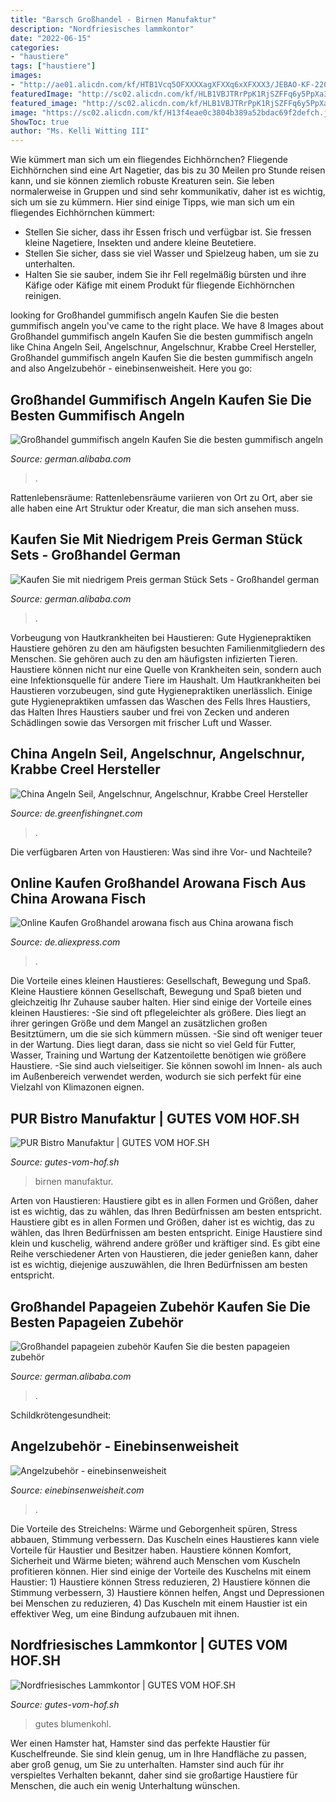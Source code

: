```yaml
---
title: "Barsch Großhandel - Birnen Manufaktur"
description: "Nordfriesisches lammkontor"
date: "2022-06-15"
categories:
- "haustiere"
tags: ["haustiere"]
images:
- "http://ae01.alicdn.com/kf/HTB1Vcq5OFXXXXagXFXXq6xXFXXX3/JEBAO-KF-22000-50W-3-3M-unusual-aquariums-font-b-silver-b-font-font-b-arowana.jpg"
featuredImage: "http://sc02.alicdn.com/kf/HLB1VBJTRrPpK1RjSZFFq6y5PpXa3.jpg"
featured_image: "http://sc02.alicdn.com/kf/HLB1VBJTRrPpK1RjSZFFq6y5PpXa3.jpg"
image: "https://sc02.alicdn.com/kf/H13f4eae0c3804b389a52bdac69f2defch.jpg"
ShowToc: true
author: "Ms. Kelli Witting III"
---
```



Wie kümmert man sich um ein fliegendes Eichhörnchen?
Fliegende Eichhörnchen sind eine Art Nagetier, das bis zu 30 Meilen pro Stunde reisen kann, und sie können ziemlich robuste Kreaturen sein. Sie leben normalerweise in Gruppen und sind sehr kommunikativ, daher ist es wichtig, sich um sie zu kümmern. Hier sind einige Tipps, wie man sich um ein fliegendes Eichhörnchen kümmert:
- Stellen Sie sicher, dass ihr Essen frisch und verfügbar ist. Sie fressen kleine Nagetiere, Insekten und andere kleine Beutetiere.
- Stellen Sie sicher, dass sie viel Wasser und Spielzeug haben, um sie zu unterhalten.
- Halten Sie sie sauber, indem Sie ihr Fell regelmäßig bürsten und ihre Käfige oder Käfige mit einem Produkt für fliegende Eichhörnchen reinigen.

	

		
looking for Großhandel gummifisch angeln Kaufen Sie die besten gummifisch angeln you've came to the right place. We have 8 Images about Großhandel gummifisch angeln Kaufen Sie die besten gummifisch angeln like China Angeln Seil, Angelschnur, Angelschnur, Krabbe Creel Hersteller, Großhandel gummifisch angeln Kaufen Sie die besten gummifisch angeln and also Angelzubehör - einebinsenweisheit. Here you go:
		
    
## Großhandel Gummifisch Angeln Kaufen Sie Die Besten Gummifisch Angeln

<img loading=lazy src="https://sc02.alicdn.com/kf/H13f4eae0c3804b389a52bdac69f2defch.jpg" onerror="this.onerror=null;this.src='https://tse3.mm.bing.net/th?id=OIP.iW5dDNPIG6GdsiilQq8XVQHaHa&amp;pid=15.1';" alt="Großhandel gummifisch angeln Kaufen Sie die besten gummifisch angeln">

_Source: german.alibaba.com_

>. 

	

Rattenlebensräume: Rattenlebensräume variieren von Ort zu Ort, aber sie alle haben eine Art Struktur oder Kreatur, die man sich ansehen muss.

    
## Kaufen Sie Mit Niedrigem Preis German Stück Sets - Großhandel German

<img loading=lazy src="http://sc01.alicdn.com/kf/Hba11d1619a3946a4b0029ecb5375df61f.png" onerror="this.onerror=null;this.src='https://tse2.mm.bing.net/th?id=OIP.a-KRoKknoMsqMDeH2JO9iwHaHa&amp;pid=15.1';" alt="Kaufen Sie mit niedrigem Preis german Stück Sets - Großhandel german">

_Source: german.alibaba.com_

>. 

	

Vorbeugung von Hautkrankheiten bei Haustieren: Gute Hygienepraktiken
Haustiere gehören zu den am häufigsten besuchten Familienmitgliedern des Menschen. Sie gehören auch zu den am häufigsten infizierten Tieren. Haustiere können nicht nur eine Quelle von Krankheiten sein, sondern auch eine Infektionsquelle für andere Tiere im Haushalt. Um Hautkrankheiten bei Haustieren vorzubeugen, sind gute Hygienepraktiken unerlässlich. Einige gute Hygienepraktiken umfassen das Waschen des Fells Ihres Haustiers, das Halten Ihres Haustiers sauber und frei von Zecken und anderen Schädlingen sowie das Versorgen mit frischer Luft und Wasser.

    
## China Angeln Seil, Angelschnur, Angelschnur, Krabbe Creel Hersteller

<img loading=lazy src="http://de.greenfishingnet.com/uploads/202115809/n202106261511356032523.jpg" onerror="this.onerror=null;this.src='https://tse1.mm.bing.net/th?id=OIP.BrTXgVrs3MRELxyzR4rn0gHaFF&amp;pid=15.1';" alt="China Angeln Seil, Angelschnur, Angelschnur, Krabbe Creel Hersteller">

_Source: de.greenfishingnet.com_

>. 

	

Die verfügbaren Arten von Haustieren: Was sind ihre Vor- und Nachteile?

    
## Online Kaufen Großhandel Arowana Fisch Aus China Arowana Fisch

<img loading=lazy src="http://ae01.alicdn.com/kf/HTB1Vcq5OFXXXXagXFXXq6xXFXXX3/JEBAO-KF-22000-50W-3-3M-unusual-aquariums-font-b-silver-b-font-font-b-arowana.jpg" onerror="this.onerror=null;this.src='https://tse4.mm.bing.net/th?id=OIP.EpSjZFDRYK3AQflznH0HxwAAAA&amp;pid=15.1';" alt="Online Kaufen Großhandel arowana fisch aus China arowana fisch">

_Source: de.aliexpress.com_

>. 

	

Die Vorteile eines kleinen Haustieres: Gesellschaft, Bewegung und Spaß.
Kleine Haustiere können Gesellschaft, Bewegung und Spaß bieten und gleichzeitig Ihr Zuhause sauber halten. Hier sind einige der Vorteile eines kleinen Haustieres:
-Sie sind oft pflegeleichter als größere. Dies liegt an ihrer geringen Größe und dem Mangel an zusätzlichen großen Besitztümern, um die sie sich kümmern müssen.
-Sie sind oft weniger teuer in der Wartung. Dies liegt daran, dass sie nicht so viel Geld für Futter, Wasser, Training und Wartung der Katzentoilette benötigen wie größere Haustiere.
-Sie sind auch vielseitiger. Sie können sowohl im Innen- als auch im Außenbereich verwendet werden, wodurch sie sich perfekt für eine Vielzahl von Klimazonen eignen.

    
## PUR Bistro Manufaktur | GUTES VOM HOF.SH

<img loading=lazy src="https://www.gutes-vom-hof.sh/fileadmin/_processed_/a/6/csm_birnen_041e251d77.jpg" onerror="this.onerror=null;this.src='https://tse2.mm.bing.net/th?id=OIP.FdcgPUhZTCvYl-pTZIXTYQHaEA&amp;pid=15.1';" alt="PUR Bistro Manufaktur | GUTES VOM HOF.SH">

_Source: gutes-vom-hof.sh_

>birnen manufaktur. 

	

Arten von Haustieren: Haustiere gibt es in allen Formen und Größen, daher ist es wichtig, das zu wählen, das Ihren Bedürfnissen am besten entspricht.
Haustiere gibt es in allen Formen und Größen, daher ist es wichtig, das zu wählen, das Ihren Bedürfnissen am besten entspricht. Einige Haustiere sind klein und kuschelig, während andere größer und kräftiger sind. Es gibt eine Reihe verschiedener Arten von Haustieren, die jeder genießen kann, daher ist es wichtig, diejenige auszuwählen, die Ihren Bedürfnissen am besten entspricht.

    
## Großhandel Papageien Zubehör Kaufen Sie Die Besten Papageien Zubehör

<img loading=lazy src="http://sc02.alicdn.com/kf/HLB1VBJTRrPpK1RjSZFFq6y5PpXa3.jpg" onerror="this.onerror=null;this.src='https://tse4.mm.bing.net/th?id=OIP.0qm71Cf6qE6Ald8zkIxihAHaHa&amp;pid=15.1';" alt="Großhandel papageien zubehör Kaufen Sie die besten papageien zubehör">

_Source: german.alibaba.com_

>. 

	

Schildkrötengesundheit:

    
## Angelzubehör - Einebinsenweisheit

<img loading=lazy src="http://img.westfalia.eu/medien/scaled_pix/600/600/000/000/000/000/000/898/16.jpg" onerror="this.onerror=null;this.src='https://tse3.mm.bing.net/th?id=OIP.Q43iSeK6JAj-oIM-4BqCTwHaF3&amp;pid=15.1';" alt="Angelzubehör - einebinsenweisheit">

_Source: einebinsenweisheit.com_

>. 

	

Die Vorteile des Streichelns: Wärme und Geborgenheit spüren, Stress abbauen, Stimmung verbessern.
Das Kuscheln eines Haustieres kann viele Vorteile für Haustier und Besitzer haben. Haustiere können Komfort, Sicherheit und Wärme bieten; während auch Menschen vom Kuscheln profitieren können. Hier sind einige der Vorteile des Kuschelns mit einem Haustier: 1) Haustiere können Stress reduzieren, 2) Haustiere können die Stimmung verbessern, 3) Haustiere können helfen, Angst und Depressionen bei Menschen zu reduzieren, 4) Das Kuscheln mit einem Haustier ist ein effektiver Weg, um eine Bindung aufzubauen mit ihnen.

    
## Nordfriesisches Lammkontor | GUTES VOM HOF.SH

<img loading=lazy src="https://www.gutes-vom-hof.sh/fileadmin/_processed_/f/9/csm_csm_blumenkohl_6786b606d9_e313729d05.jpg" onerror="this.onerror=null;this.src='https://tse3.mm.bing.net/th?id=OIP.BdL01BZGEMSSwVfdhrHcXQHaEA&amp;pid=15.1';" alt="Nordfriesisches Lammkontor | GUTES VOM HOF.SH">

_Source: gutes-vom-hof.sh_

>gutes blumenkohl. 

	

Wer einen Hamster hat,
Hamster sind das perfekte Haustier für Kuschelfreunde. Sie sind klein genug, um in Ihre Handfläche zu passen, aber groß genug, um Sie zu unterhalten. Hamster sind auch für ihr verspieltes Verhalten bekannt, daher sind sie großartige Haustiere für Menschen, die auch ein wenig Unterhaltung wünschen.

